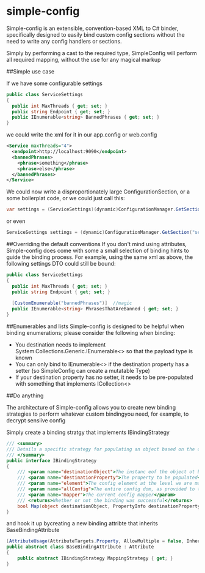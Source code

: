 simple-config
=============

Simple-config is an extensible, convention-based XML to C# binder, specifically designed to easily bind custom config sections without the need to write any config handlers or sections.

Simply by performing a cast to the required type, SimpleConfig will perform all required mapping, without the use for any magical markup

##Simple use case

If we have some configurable settings
```C#
public class ServiceSettings
{
  public int MaxThreads { get; set; }
  public string Endpoint { get; set; }
  public IEnumerable<string> BannedPhrases { get; set; }
}
```
we could write the xml for it in our app.config or web.config
```xml
<Service maxThreads="4">
  <endpoint>http://localhost:9090</endpoint>
  <bannedPhrases>
    <phrase>something</phrase>
    <phrase>else</phrase>
  </bannedPhrases>
</Service>
```

We could now write a disproportionately large ConfigurationSection, or a some boilerplat code, or we could just call this:

```C#
var settings = (ServiceSettings)(dynamic)ConfigurationManager.GetSection("serviceSettings");
```
or even
```C#
ServiceSettings settings = (dynamic)ConfigurationManager.GetSection("serviceSettings");
```

##Overriding the default conventions
If you don't mind using attributes, Simple-config does come with some a small selection of binding hints to guide the binding process.  For example, using the same xml as above, the following settings DTO could still be bound:

```C#
public class ServiceSettings
{
  public int MaxThreads { get; set; }
  public string Endpoint { get; set; }
  
  [CustomEnumerable("bannedPhrases")]  //magic
  public IEnumerable<string> PhrasesThatAreBanned { get; set; }
}
```

##Enumerables and lists
Simple-config is designed to be helpful when binding enumerations; please consider the following when binding:
  * You destination needs to implement System.Collections.Generic.IEnumerable<> so that the payload type is known
  * You can only bind to IEnumerable<> if the destination property has a setter (so SimpleConfig can create a mutatable Type)
  * If your destination property has no setter, it needs to be pre-populated with something that implements ICollection<>

##Do anything

The architecture of Simple-config allows you to create new binding strategies to perform whatever custom bindingyou need, for example, to decrypt sensiive config

Simply create a binding stratgy that implements IBindingStrategy

```C#
/// <summary>
/// Details a specific strategy for populating an object based on the config
/// </summary>
public interface IBindingStrategy
{
    /// <param name="destinationObject">The instanc eof the object ot be populated</param>
    /// <param name="destinationProperty">The property to be populated</param>
    /// <param name="element">The config element at the level we are mapping</param>
    /// <param name="allConfig">The entire config dom, as provided to the config handler</param>
    /// <param name="mapper">The current config mapper</param>
    /// <returns>Whether or not the binding was successful</returns>
    bool Map(object destinationObject, PropertyInfo destinationProperty, XmlElement element, XmlElement allConfig, ConfigMapper mapper);
}
```

and hook it up bycreating a new binding attribte that inherits BaseBindingAttribute

```C#
[AttributeUsage(AttributeTargets.Property, AllowMultiple = false, Inherited = false)]
public abstract class BaseBindingAttribute : Attribute
{
    public abstract IBindingStrategy MappingStrategy { get; }
}
```
